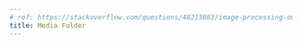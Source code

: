 ```yaml
---
# ref: https://stackoverflow.com/questions/48213883/image-processing-outside-bundles/
title: Media Folder
---
```

